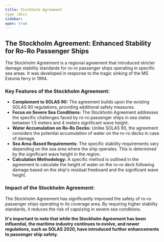 ```yaml
---
title: Stockholm Agreement 
type :docs
sidebar:
open: true
---
```

## The Stockholm Agreement: Enhanced Stability for Ro-Ro Passenger Ships

The Stockholm Agreement is a regional agreement that introduced stricter damage stability standards for ro-ro passenger ships operating in specific sea areas. It was developed in response to the tragic sinking of the MS Estonia ferry in 1994.

### Key Features of the Stockholm Agreement:

* **Complement to SOLAS 90:** The agreement builds upon the existing SOLAS 90 regulations, providing additional safety measures.
* **Focus on Severe Sea Conditions:** The Stockholm Agreement addresses the specific challenges faced by ro-ro passenger ships in sea states between 1.5 meters and 4 meters significant wave height.
* **Water Accumulation on Ro-Ro Decks:** Unlike SOLAS 90, the agreement considers the potential accumulation of water on the ro-ro decks in case of damage.
* **Sea Area-Based Requirements:** The specific stability requirements vary depending on the sea area where the ship operates. This is determined by the significant wave height in the region.
* **Calculation Methodology:** A specific method is outlined in the agreement to calculate the height of water on the ro-ro deck following damage based on the ship's residual freeboard and the significant wave height.

### Impact of the Stockholm Agreement:

The Stockholm Agreement has significantly improved the safety of ro-ro passenger ships operating in its coverage area. By requiring higher stability standards, it reduces the risk of capsizing in severe sea conditions.

**It's important to note that while the Stockholm Agreement has been influential, the maritime industry continues to evolve, and newer regulations, such as SOLAS 2020, have introduced further enhancements to passenger ship safety.**



